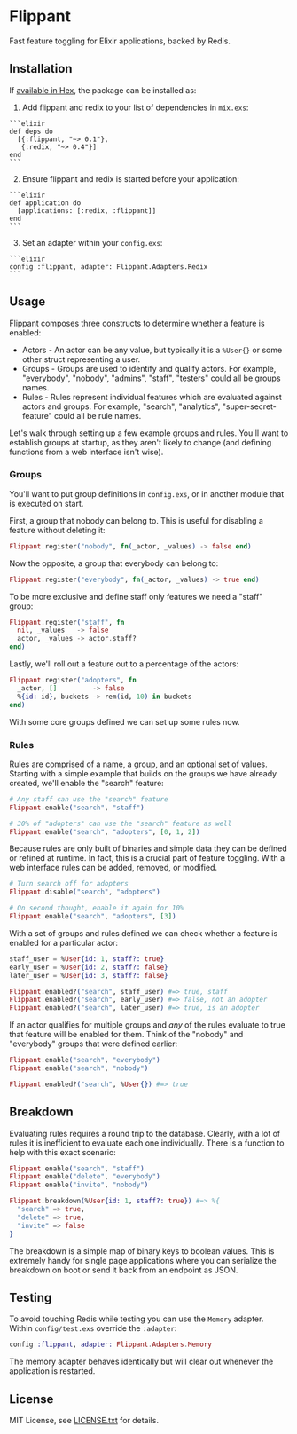 # Flippant

Fast feature toggling for Elixir applications, backed by Redis.

## Installation

If [available in Hex](https://hex.pm/docs/publish), the package can be installed as:

  1. Add flippant and redix to your list of dependencies in `mix.exs`:

    ```elixir
    def deps do
      [{:flippant, "~> 0.1"},
       {:redix, "~> 0.4"}]
    end
    ```

  2. Ensure flippant and redix is started before your application:

    ```elixir
    def application do
      [applications: [:redix, :flippant]]
    end
    ```

  3. Set an adapter within your `config.exs`:

    ```elixir
    config :flippant, adapter: Flippant.Adapters.Redix
    ```

## Usage

Flippant composes three constructs to determine whether a feature is enabled:

* Actors - An actor can be any value, but typically it is a `%User{}` or
  some other struct representing a user.
* Groups - Groups are used to identify and qualify actors. For example,
  "everybody", "nobody", "admins", "staff", "testers" could all be groups names.
* Rules - Rules represent individual features which are evaluated against actors
  and groups. For example, "search", "analytics", "super-secret-feature" could
  all be rule names.

Let's walk through setting up a few example groups and rules. You'll want to
establish groups at startup, as they aren't likely to change (and defining
functions from a web interface isn't wise).

### Groups

You'll want to put group definitions in `config.exs`, or in another module that
is executed on start.

First, a group that nobody can belong to. This is useful for disabling a feature
without deleting it:

```elixir
Flippant.register("nobody", fn(_actor, _values) -> false end)
```

Now the opposite, a group that everybody can belong to:

```elixir
Flippant.register("everybody", fn(_actor, _values) -> true end)
```

To be more exclusive and define staff only features we need a "staff" group:

```elixir
Flippant.register("staff", fn
  nil, _values   -> false
  actor, _values -> actor.staff?
end)
```

Lastly, we'll roll out a feature out to a percentage of the actors:

```elixir
Flippant.register("adopters", fn
  _actor, []         -> false
  %{id: id}, buckets -> rem(id, 10) in buckets
end)
```

With some core groups defined we can set up some rules now.

### Rules

Rules are comprised of a name, a group, and an optional set of values. Starting
with a simple example that builds on the groups we have already created, we'll
enable the "search" feature:


```elixir
# Any staff can use the "search" feature
Flippant.enable("search", "staff")

# 30% of "adopters" can use the "search" feature as well
Flippant.enable("search", "adopters", [0, 1, 2])
```

Because rules are only built of binaries and simple data they can be defined or
refined at runtime. In fact, this is a crucial part of feature toggling. With a
web interface rules can be added, removed, or modified.

```elixir
# Turn search off for adopters
Flippant.disable("search", "adopters")

# On second thought, enable it again for 10%
Flippant.enable("search", "adopters", [3])
```

With a set of groups and rules defined we can check whether a feature is
enabled for a particular actor:

```elixir
staff_user = %User{id: 1, staff?: true}
early_user = %User{id: 2, staff?: false}
later_user = %User{id: 3, staff?: false}

Flippant.enabled?("search", staff_user) #=> true, staff
Flippant.enabled?("search", early_user) #=> false, not an adopter
Flippant.enabled?("search", later_user) #=> true, is an adopter
```

If an actor qualifies for multiple groups and *any* of the rules evaluate to
true that feature will be enabled for them. Think of the "nobody" and
"everybody" groups that were defined earlier:

```elixir
Flippant.enable("search", "everybody")
Flippant.enable("search", "nobody")

Flippant.enabled?("search", %User{}) #=> true
```

## Breakdown

Evaluating rules requires a round trip to the database. Clearly, with a lot of
rules it is inefficient to evaluate each one individually. There is a function
to help with this exact scenario:

```elixir
Flippant.enable("search", "staff")
Flippant.enable("delete", "everybody")
Flippant.enable("invite", "nobody")

Flippant.breakdown(%User{id: 1, staff?: true}) #=> %{
  "search" => true,
  "delete" => true,
  "invite" => false
}
```

The breakdown is a simple map of binary keys to boolean values. This is
extremely handy for single page applications where you can serialize the
breakdown on boot or send it back from an endpoint as JSON.

## Testing

To avoid touching Redis while testing you can use the `Memory` adapter. Within
`config/test.exs` override the `:adapter`:

```elixir
config :flippant, adapter: Flippant.Adapters.Memory
```

The memory adapter behaves identically but will clear out whenever the
application is restarted.

## License

MIT License, see [LICENSE.txt](LICENSE.txt) for details.
